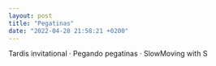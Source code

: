 ```yaml
---
layout: post
title: "Pegatinas"
date: "2022-04-28 21:58:21 +0200"
---
```


Tardis invitational · Pegando pegatinas · SlowMoving with S
